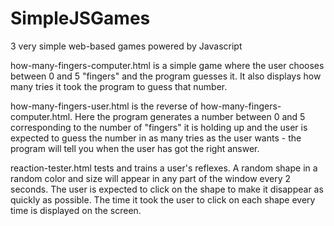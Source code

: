 # SimpleJSGames
3 very simple web-based games powered by Javascript

how-many-fingers-computer.html is a simple game where the user chooses between 0 and 5 "fingers" and the program guesses it. It also displays how many tries it took the program to guess that number.

how-many-fingers-user.html is the reverse of how-many-fingers-computer.html. Here the program generates a number between 0 and 5 corresponding to the number of "fingers" it is holding up and the user is expected to guess the number in as many tries as the user wants - the program will tell you when the user has got the right answer.

reaction-tester.html tests and trains a user's reflexes. A random shape in a random color and size will appear in any part of the window every 2 seconds. The user is expected to click on the shape to make it disappear as quickly as possible. The time it took the user to click on each shape every time is displayed on the screen.
